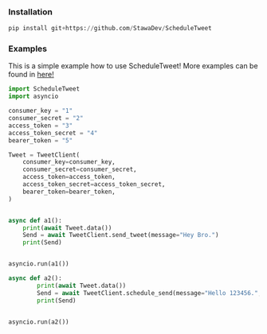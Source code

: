 ### Installation

```py
pip install git+https://github.com/StawaDev/ScheduleTweet
```

### Examples

This is a simple example how to use ScheduleTweet! More examples can be found in [here!](https://github.com/StawaDev/ScheduleTweet/tree/main/Examples)

```py
import ScheduleTweet
import asyncio

consumer_key = "1"
consumer_secret = "2"
access_token = "3"
access_token_secret = "4"
bearer_token = "5"

Tweet = TweetClient(
    consumer_key=consumer_key,
    consumer_secret=consumer_secret,
    access_token=access_token,
    access_token_secret=access_token_secret,
    bearer_token=bearer_token,
)


async def a1():
    print(await Tweet.data())
    Send = await TweetClient.send_tweet(message="Hey Bro.")
    print(Send)


asyncio.run(a1())

async def a2():
        print(await Tweet.data())
        Send = await TweetClient.schedule_send(message="Hello 123456.", timer="20:40")
        print(Send)


asyncio.run(a2())
```